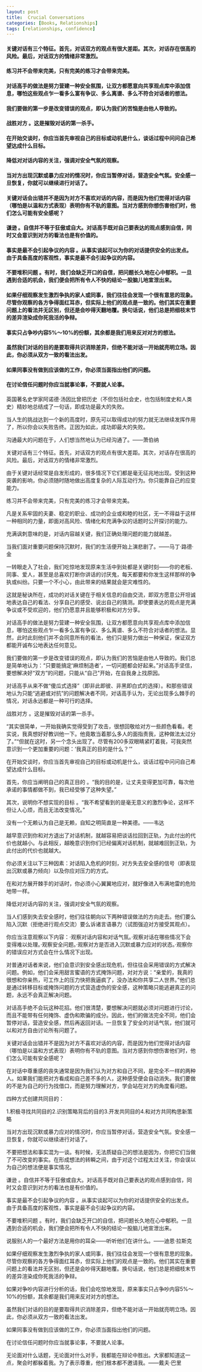 ```yaml
---
layout: post
title:  Crucial Conversations
categories: [Books, Relationships]
tags: [relationships, confidence]
---
```

#### 关键对话有三个特征。首先，对话双方的观点有很大差距。其次，对话存在很高的风险。最后，对话双方的情绪非常激烈。
#### 练习并不会带来完美，只有完美的练习才会带来完美。
#### 对话高手的做法是努力营建一种安全氛围，让双方都愿意向共享观点库中添加信息，哪怕这些观点乍一看多么富有争议、多么离谱、多么不符合对话者的想法。
#### 我们要做的第一步是改变错误的观点，即认为我们的苦恼是由他人导致的。
#### 战胜对方 。这是摧毁对话的第一杀手。
#### 在开始交谈时，你应当首先审视自己的目标或动机是什么，谈话过程中问问自己希望达成什么目标。
#### 降低对对话内容的关注，强调对安全气氛的观察。
#### 当对方出现沉默或暴力应对的情况时，你应当暂停对话，营造安全气氛。安全感一旦恢复，你就可以继续进行对话了。
#### 关键对话会出错并不是因为对方不喜欢对话的内容，而是因为他们觉得对话内容（哪怕是以温和方式表现）表明你有不轨的意图。当对方感到你想伤害他们时，他们怎么可能有安全感呢？
#### 谦逊 。自信并不等于狂傲或自大。对话高手既对自己要表达的观点感到自信，同时又会意识到对方的看法也是有价值的。
#### 事实是最不会引起争议的内容 。从事实谈起可以为你的对话提供安全的出发点。由于具备高度的客观性，事实是最不会引起争议的内容。
#### 不要堆积问题 。有时，我们会缺乏开口的自信，把问题长久地在心中郁积。一旦遇到合适的机会，我们便会把所有令人不快的结论一股脑儿地宣泄出来。
#### 如果仔细观察发生激烈争执的家人或同事，我们往往会发现一个很有意思的现象。尽管你观察的各方争得面红耳赤，但实际上他们的观点是一致的。他们其实在重要问题上的看法并无区别，但还是会吵得天翻地覆。换句话说，他们总是把细枝末节的差异渲染成你死我活的争辩。
#### 事实只占争吵内容5%～10%的份额，其余都是我们用来反对对方的想法。
#### 虽然我们对话的目的是要取得共识消除差异，但绝不能对话一开始就亮明立场。因此，你必须从双方一致的看法出发。
#### 如果同事没有做到应该做的工作，你必须当面指出他们的问题。
#### 在讨论信任问题时你应当就事论事，不要就人论事。
<!-- more -->
英国著名史学家阿诺德·汤因比曾把历史（不但包括社会史，也包括制度史和人类史）精妙地总结成了一句话，即成功是最大的失败。

当人生的挑战达到一个新的高度时，原先可以取得成功的努力就无法继续发挥作用了，所以你会以失败告终。正因为如此，成功即最大的失败。

沟通最大的问题在于，人们想当然地认为已经沟通了。——萧伯纳

关键对话有三个特征。首先，对话双方的观点有很大差距。其次，对话存在很高的风险。最后，对话双方的情绪非常激烈。

由于关键对话经常是自发形成的，很多情况下它们都是毫无征兆地出现。受到这种突袭的影响，你必须随时随地做出高度复杂的人际互动行为。你只能靠自己的应变能力。

练习并不会带来完美，只有完美的练习才会带来完美。

凡是关系牢固的夫妻、稳定的职业、成功的企业或和睦的社区，无一不得益于这样一种相同的力量，即面对高风险、情绪化和充满争议的话题时公开探讨的能力。

充满讽刺意味的是，对话内容越关键，我们正确处理问题的能力就越差。

当我们面对重要问题保持沉默时，我们的生活便开始上演悲剧了。——马丁·路德·金

一转眼走入了社会，我们吃惊地发现原来生活中到处都是关键时刻——你的老板、同事、爱人，甚至是总喜欢打断你讲话的讨厌鬼，每天都要和你发生这样那样的争执或纠纷。只要一个不小心，由此带来的结果就会是灾难性的。

这就是秘诀所在，成功的对话关键在于相关信息的自由交流，即双方愿意公开坦诚地表达自己的看法、分享自己的感受、说出自己的猜测。即使要表达的观点是充满争议或不受欢迎的，他们仍愿意并且能够积极和对方分享。

对话高手的做法是努力营建一种安全氛围，让双方都愿意向共享观点库中添加信息，哪怕这些观点乍一看多么富有争议、多么离谱、多么不符合对话者的想法。显然，此时此刻他们并不会同意所有的看法，他们只是努力做出一种保证，保证双方都能开诚布公地表达任何意见。

我们要做的第一步是改变错误的观点，即认为我们的苦恼是由他人导致的。我们总是简单地认为：“只要能搞定‘麻烦制造者’，一切问题都会好起来。”对话高手坚信，要想解决好“双方”的问题，只能从“自己”开始，在自我身上找原因。

对话高手从来不做“傻瓜式选择”（即非此即彼、非黑即白式的选择）。和那些错误地认为只能“逃避或对抗”的问题解决者不同，对话高手认为，无论出现多么棘手的情况，对话永远都是一种可行的选择。

战胜对方 。这是摧毁对话的第一杀手。

“其实很简单，一开始我确实觉得受到了攻击，很想回敬给对方一些颜色看看。老实说，我真想好好教训他一下。他竟敢当着那么多人的面指责我，这种做法太过分了。”“但就在这时，另一个念头出现了。尽管有200多双眼睛紧盯着我，可我突然意识到一个更加重要的问题：‘我真正的目的是什么？’”

在开始交谈时，你应当首先审视自己的目标或动机是什么，谈话过程中问问自己希望达成什么目标。

首先，你应当阐明自己的真正目的 。“我的目的是，让丈夫变得更加可靠，每次他承诺的事情都做不到，我已经受够了这种失望。”

其次，说明你不想实现的目标 。“我不希望看到的是毫无意义的激烈争论，这样不但让人心烦，而且无法改变情况。”

没有一个无赖认为自己是无赖，自知之明简直是一种美德。——韦达

越早意识到你和对方退出了对话机制，就越容易把谈话拉回到正轨，为此付出的代价也就越小。与此相反，越晚意识到你们已经偏离对话机制，就越难回到正轨，为此付出的代价也就越大。

你必须关注以下三种因素：对话陷入危机的时刻，对方失去安全感的信号（即表现出沉默或暴力倾向）以及你应对压力的方式。

在和对方展开棘手的对话时，你必须小心翼翼地应对，就好像进入布满地雷的危险地带一样。

降低对对话内容的关注，强调对安全气氛的观察。

当人们感到失去安全感时，他们往往朝向以下两种错误做法的方向走去。他们要么陷入沉默（拒绝进行观点交流）要么诉诸言语暴力（试图强迫对方接受其观点）。

你应当注意观察以下内容：·观察对话内容和对话气氛。·观察对话在哪些情况下会变得难以处理。·观察安全问题。·观察对方是否进入沉默或暴力应对的状态。·观察你的错误应对方式会在什么情况下出现。

对普通对话者来说，他们会意识到安全感出现危机，但往往会采用错误的方式解决问题。例如，他们会采用甜言蜜语的方式掩饰问题，对对方说：“亲爱的，我真的很想和你亲热，可工作上的压力快把我逼疯了，没办法和你共享二人世界。”他们总是通过转移目标或掩饰问题的方式营造虚伪的安全感，这种策略只能逃避真正的问题，永远不会真正解决问题。

对话高手绝不会玩这种花招。他们很清楚，要想解决问题就必须对问题进行讨论，而且不能带有任何掩饰、虚伪和欺骗的成分。因此，他们的做法完全不同，他们会暂停对话，营造安全感，然后再返回对话。一旦恢复了安全的对话气氛，他们就可以和对方自由讨论所有问题了。

关键对话会出错并不是因为对方不喜欢对话的内容，而是因为他们觉得对话内容（哪怕是以温和方式表现）表明你有不轨的意图。当对方感到你想伤害他们时，他们怎么可能有安全感呢？

在对话中尊重感的丧失通常是因为我们认为对方和自己不同，是完全不一样的两种人。如果我们能把对方看成和自己差不多的人，这种感受便会自动消失。我们要做的不是为自己的行为找借口，而是努力理解对方，学会站在对方的角度看问题。

四种方式创建共同目的：

1.积极寻找共同目的2.识别策略背后的目的3.开发共同目的4.和对方共同构思新策略

当对方出现沉默或暴力应对的情况时，你应当暂停对话，营造安全气氛。安全感一旦恢复，你就可以继续进行对话了。

不要把想法和事实混为一谈。有时候，无法质疑自己的想法是因为，你把它们当做了不可改变的事实。在形成想法的转瞬之间，由于对这个过程太过关注，你会误以为自己的想法便是事实情况。

谦逊 。自信并不等于狂傲或自大。对话高手既对自己要表达的观点感到自信，同时又会意识到对方的看法也是有价值的。

事实是最不会引起争议的内容 。从事实谈起可以为你的对话提供安全的出发点。由于具备高度的客观性，事实是最不会引起争议的内容。

不要堆积问题 。有时，我们会缺乏开口的自信，把问题长久地在心中郁积。一旦遇到合适的机会，我们便会把所有令人不快的结论一股脑儿地宣泄出来。

说服别人的一个最好方法是用你的耳朵——听听他们在讲什么。——迪恩·拉斯克

如果仔细观察发生激烈争执的家人或同事，我们往往会发现一个很有意思的现象。尽管你观察的各方争得面红耳赤，但实际上他们的观点是一致的。他们其实在重要问题上的看法并无区别，但还是会吵得天翻地覆。换句话说，他们总是把细枝末节的差异渲染成你死我活的争辩。

如果对争吵内容进行分析的话，我们会吃惊地发现，原来事实只占争吵内容5%～10%的份额，其余都是我们用来反对对方的想法。

虽然我们对话的目的是要取得共识消除差异，但绝不能对话一开始就亮明立场。因此，你必须从双方一致的看法出发。

如果同事没有做到应该做的工作，你必须当面指出他们的问题。

在讨论信任问题时你应当就事论事，不要就人论事。

无论面对什么话题，无论面对什么对手，我都能在辩论中胜出。大家都知道这一点，聚会时都躲着我。为了表示尊重，他们根本都不邀请我。——戴夫·巴里
